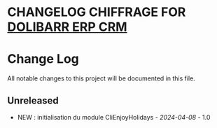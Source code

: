 # CHANGELOG CHIFFRAGE FOR [DOLIBARR ERP CRM](https://www.dolibarr.org)

# Change Log
All notable changes to this project will be documented in this file.

## Unreleased


-  NEW :  initialisation du module CliEnjoyHolidays - *2024-04-08* - 1.0
